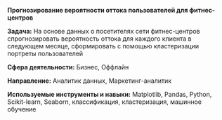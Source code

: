 **Прогнозирование вероятности оттока пользователей для фитнес-центров**

**Задача:** На основе данных о посетителях сети фитнес-центров спрогнозировать вероятность оттока для каждого клиента в следующем месяце, сформировать с помощью кластеризации портреты пользователей

**Сфера деятельности:** Бизнес, Оффлайн

**Направление:** Аналитик данных, Маркетинг-аналитик

**Используемые инструменты и навыки:** Matplotlib, Pandas, Python, Scikit-learn, Seaborn, классификация, кластеризация, машинное обучение
